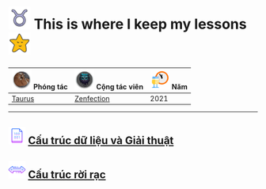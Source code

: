 # <img title="" src="https://raw.githubusercontent.com/nhttruc/Image/master/2021/03/18-22-40-06-icons8_taurus_100px_5.png" width="45"> This is where I keep my lessons <img src="https://raw.githubusercontent.com/nhttruc/Image/master/2021/03/18-22-41-27-icons8_star_48px_1.png" width="45">

| <img title="" src="https://raw.githubusercontent.com/Zenfection/Image/master/2021/03/20-13-56-26-cat_kiet.png" alt="cat_kiet.png" width="40"> Phóng tác | <img src="https://raw.githubusercontent.com/Zenfection/Image/master/2021/03/20-13-58-29-logo%20cat.png" title="" alt="logo cat.png" width="40"> Cộng tác viên | <img src="https://raw.githubusercontent.com/Zenfection/Image/master/2021/03/20-13-59-20-icons8-new_year's_eve.png" title="" alt="icons8-new_year's_eve.png" width="40"> Năm |
| ------------------------------------------------------------------------------------------------------------------------------------------------------- | ------------------------------------------------------------------------------------------------------------------------------------------------------------- | --------------------------------------------------------------------------------------------------------------------------------------------------------------------------- |
| [Taurus](https://www.facebook.com/NHTT.01)                                                                                                              | [Zenfection](https://facebook.com/Zenfection)                                                                                                                 | 2021                                                                                                                                                                        |

---

## <img src="https://raw.githubusercontent.com/nhttruc/Image/master/2021/03/18-22-42-27-icons8_binary_file_64px_1.png" width="35"> [Cấu trúc dữ liệu và Giải thuật](https://github.com/nhttruc/UIT/blob/main/CTDL%26GT.md)

## <img src="https://raw.githubusercontent.com/nhttruc/Image/master/2021/03/18-22-43-09-icons8_resize_horizontal_64px_2.png" width="35"> [Cấu trúc rời rạc](https://github.com/nhttruc/UIT/tree/main/CTRR)



